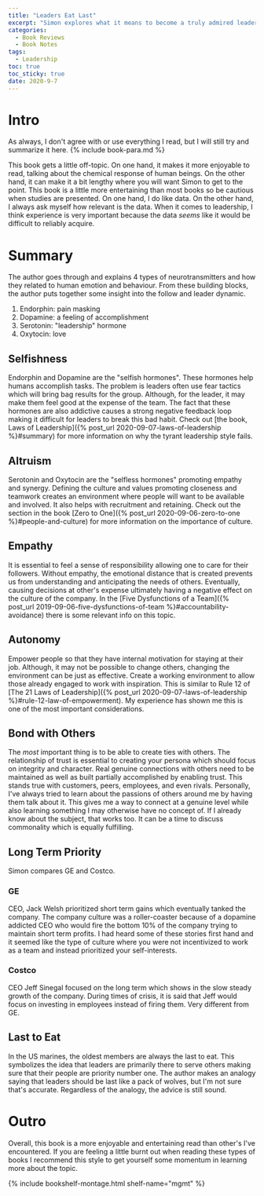 ```yaml
---
title: "Leaders Eat Last" 
excerpt: "Simon explores what it means to become a truly admired leader"
categories:
  - Book Reviews
  - Book Notes
tags:
  - Leadership
toc: true
toc_sticky: true
date: 2020-9-7
---
```

# Intro
As always, I don't agree with or use everything I read, but I will still try and summarize it here. {% include book-para.md %}

This book gets a little off-topic. On one hand, it makes it more enjoyable to read, talking about the chemical response of human beings. On the other hand, it can make it a bit lengthy where you will want Simon to get to the point. This book is a little more entertaining than most books so be cautious when studies are presented. On one hand, I do like data. On the other hand, I always ask myself how relevant is the data. When it comes to leadership, I think experience is very important because the data *seems* like it would be difficult to reliably acquire.

# Summary
The author goes through and explains 4 types of neurotransmitters and how they related to human emotion and behaviour. From these building blocks, the author puts together some insight into the follow and leader dynamic.
1. Endorphin: pain masking
2. Dopamine: a feeling of accomplishment
3. Serotonin: "leadership" hormone
4. Oxytocin: love

## Selfishness
Endorphin and Dopamine are the "selfish hormones". These hormones help humans accomplish tasks. The problem is leaders often use fear tactics which will bring bag results for the group. Although, for the leader, it may make them feel good at the expense of the team. The fact that these hormones are also addictive causes a strong negative feedback loop making it difficult for leaders to break this bad habit. Check out [the book, Laws of Leadership]({% post_url 2020-09-07-laws-of-leadership %}#summary) for more information on why the tyrant leadership style fails.

## Altruism
Serotonin and Oxytocin are the "selfless hormones" promoting empathy and synergy. Defining the culture and values promoting closeness and teamwork creates an environment where people will want to be available and involved. It also helps with recruitment and retaining. Check out the section in the book [Zero to One]({% post_url 2020-09-06-zero-to-one %}#people-and-culture) for more information on the importance of culture.

## Empathy
It is essential to feel a sense of responsibility allowing one to care for their followers. Without empathy, the emotional distance that is created prevents us from understanding and anticipating the needs of others. Eventually, causing decisions at other's expense ultimately having a negative effect on the culture of the company. In the [Five Dysfunctions of a Team]({% post_url 2019-09-06-five-dysfunctions-of-team %}#accountability-avoidance) there is some relevant info on this topic.

## Autonomy
Empower people so that they have internal motivation for staying at their job. Although, it may not be possible to change others, changing the environment can be just as effective. Create a working environment to allow those already engaged to work with inspiration. This is similar to Rule 12 of [The 21 Laws of Leadership]({% post_url 2020-09-07-laws-of-leadership %}#rule-12-law-of-empowerment). My experience has shown me this is one of the most important considerations.

## Bond with Others
The *most* important thing is to be able to create ties with others. The relationship of trust is essential to creating your persona which should focus on integrity and character. Real genuine connections with others need to be maintained as well as built partially accomplished by enabling trust. This stands true with customers, peers, employees, and even rivals. Personally, I've always tried to learn about the passions of others around me by having them talk about it. This gives me a way to connect at a genuine level while also learning something I may otherwise have no concept of. If I already know about the subject, that works too. It can be a time to discuss commonality which is equally fulfilling.

## Long Term Priority
Simon compares GE and Costco. 
### GE
CEO, Jack Welsh prioritized short term gains which eventually tanked the company. The company culture was a roller-coaster because of a dopamine addicted CEO who would fire the bottom 10% of the company trying to maintain short term profits. I had heard some of these stories first hand and it seemed like the type of culture where you were not incentivized to work as a team and instead prioritized your self-interests.

### Costco
CEO Jeff Sinegal focused on the long term which shows in the slow steady growth of the company. During times of crisis, it is said that Jeff would focus on investing in employees instead of firing them. Very different from GE.

## Last to Eat
In the US marines, the oldest members are always the last to eat. This symbolizes the idea that leaders are primarily there to serve others making sure that their people are priority number one. The author makes an analogy saying that leaders should be last like a pack of wolves, but I'm not sure that's accurate. Regardless of the analogy, the advice is still sound.

# Outro
Overall, this book is a more enjoyable and entertaining read than other's I've encountered. If you are feeling a little burnt out when reading these types of books I recommend this style to get yourself some momentum in learning more about the topic.

{% include bookshelf-montage.html shelf-name="mgmt" %}